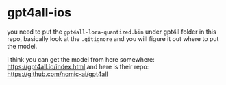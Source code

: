# gpt4all-ios

you need to put the `gpt4all-lora-quantized.bin` under gpt4ll folder in this repo, basically look at the `.gitignore` and you will figure it out where to put the model.

i think you can get the model from here somewhere: https://gpt4all.io/index.html
and here is their repo: https://github.com/nomic-ai/gpt4all
